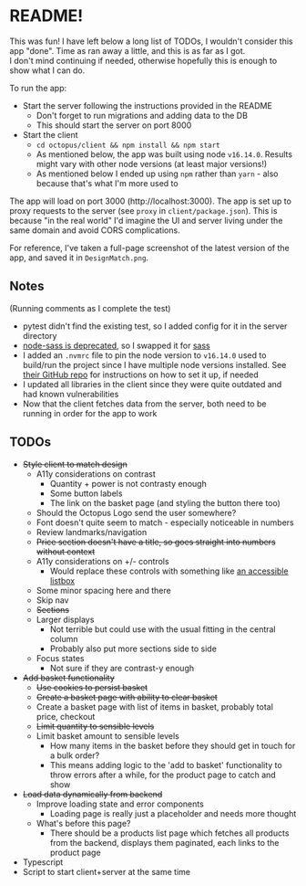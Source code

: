 # README!

This was fun! I have left below a long list of TODOs, I wouldn't consider this app "done". Time as ran away a little, and this is as far as I got.  
I don't mind continuing if needed, otherwise hopefully this is enough to show what I can do.

To run the app:
- Start the server following the instructions provided in the README
  - Don't forget to run migrations and adding data to the DB
  - This should start the server on port 8000
- Start the client
  - `cd octopus/client && npm install && npm start`
  - As mentioned below, the app was built using node `v16.14.0`. Results might vary with other node versions (at least major versions!)
  - As mentioned below I ended up using `npm` rather than `yarn` - also because that's what I'm more used to

The app will load on port 3000 (http://localhost:3000). The app is set up to proxy requests to the server (see `proxy` in `client/package.json`). This is because "in the real world" I'd imagine the UI and server living under the same domain and avoid CORS complications.

For reference, I've taken a full-page screenshot of the latest version of the app, and saved it in `DesignMatch.png`.

## Notes

(Running comments as I complete the test)

- pytest didn't find the existing test, so I added config for it in the server directory
- [node-sass is deprecated](https://www.npmjs.com/package/node-sass), so I swapped it for [sass](https://www.npmjs.com/package/sass)
- I added an `.nvmrc` file to pin the node version to `v16.14.0` used to build/run the project since I have multiple node versions installed. See [their GitHub repo](https://github.com/nvm-sh/nvm) for instructions on how to set it up, if needed 
- I updated all libraries in the client since they were quite outdated and had known vulnerabilities
- Now that the client fetches data from the server, both need to be running in order for the app to work

## TODOs

- ~~Style client to match design~~
  - A11y considerations on contrast
    - Quantity + power is not contrasty enough
    - Some button labels
    - The link on the basket page (and styling the button there too) 
  - Should the Octopus Logo send the user somewhere?
  - Font doesn't quite seem to match - especially noticeable in numbers
  - Review landmarks/navigation
  - ~~Price section doesn't have a title, so goes straight into numbers without context~~
  - A11y considerations on +/- controls
    - Would replace these controls with something like [an accessible listbox](https://reach.tech/listbox)
  - Some minor spacing here and there
  - Skip nav
  - ~~Sections~~
  - Larger displays
    - Not terrible but could use with the usual fitting in the central column
    - Probably also put more sections side to side
  - Focus states
    - Not sure if they are contrast-y enough
- ~~Add basket functionality~~
  - ~~Use cookies to persist basket~~
  - ~~Create a basket page with ability to clear basket~~
  - Create a basket page with list of items in basket, probably total price, checkout
  - ~~Limit quantity to sensible levels~~
  - Limit basket amount to sensible levels
    - How many items in the basket before they should get in touch for a bulk order?
    - This means adding logic to the 'add to basket' functionality to throw errors after a while, for the product page to catch and show
- ~~Load data dynamically from backend~~
  - Improve loading state and error components
    - Loading page is really just a placeholder and needs more thought
  - What's before this page?
    - There should be a products list page which fetches all products from the backend, displays them paginated, each links to the product page
- Typescript
- Script to start client+server at the same time

